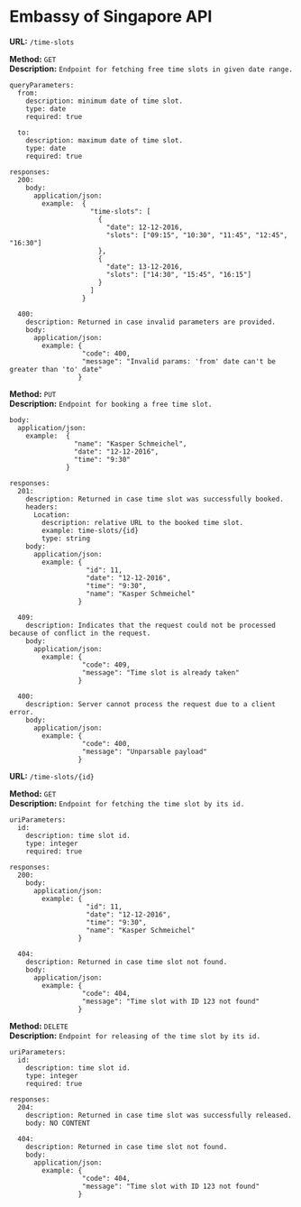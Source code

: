 # Embassy of Singapore API #

**URL:** `/time-slots`

**Method:** `GET` <br />
**Description:** `Endpoint for fetching free time slots in given date range.`

    queryParameters:
      from:
        description: minimum date of time slot.
        type: date
        required: true

      to:
        description: maximum date of time slot.
        type: date
        required: true

    responses:
      200:
        body:
          application/json:
            example:  {
                        "time-slots": [
                          {
                            "date": 12-12-2016,
                            "slots": ["09:15", "10:30", "11:45", "12:45", "16:30"]
                          },
                          {
                            "date": 13-12-2016,
                            "slots": ["14:30", "15:45", "16:15"]
                          }
                        ]
                      }

      400:
        description: Returned in case invalid parameters are provided.
        body:  
          application/json:
            example: {
                      "code": 400,
                      "message": "Invalid params: 'from' date can't be greater than 'to' date"
                     }


**Method:** `PUT` <br /> 
**Description:** `Endpoint for booking a free time slot.`

    body:
      application/json:
        example:  {
                    "name": "Kasper Schmeichel",
                    "date": "12-12-2016",
                    "time": "9:30"
                  }

    responses:
      201:
        description: Returned in case time slot was successfully booked.
        headers: 
          Location:
            description: relative URL to the booked time slot.
            example: time-slots/{id}
            type: string
        body:
          application/json:
            example: {
                       "id": 11,
                       "date": "12-12-2016",
                       "time": "9:30",
                       "name": "Kasper Schmeichel"
                     }

      409:
        description: Indicates that the request could not be processed because of conflict in the request.
        body:
          application/json:
            example: {
                      "code": 409,
                      "message": "Time slot is already taken"
                     }

      400:
        description: Server cannot process the request due to a client error.
        body:
          application/json:
            example: {
                      "code": 400,
                      "message": "Unparsable payload"
                     }


**URL:** `/time-slots/{id}`

**Method:** `GET` <br />
**Description:** `Endpoint for fetching the time slot by its id.`

    uriParameters:
      id:
        description: time slot id.
        type: integer
        required: true

    responses:
      200:
        body:
          application/json:
            example: {
                       "id": 11,
                       "date": "12-12-2016",
                       "time": "9:30",
                       "name": "Kasper Schmeichel"
                     }

      404:
        description: Returned in case time slot not found.
        body:  
          application/json:
            example: {
                      "code": 404,
                      "message": "Time slot with ID 123 not found"
                     }


**Method:** `DELETE` <br />
**Description:** `Endpoint for releasing of the time slot by its id.`

    uriParameters:
      id:
        description: time slot id.
        type: integer
        required: true

    responses:
      204:
        description: Returned in case time slot was successfully released.
        body: NO CONTENT

      404:
        description: Returned in case time slot not found.
        body:  
          application/json:
            example: {
                      "code": 404,
                      "message": "Time slot with ID 123 not found"
                     }
